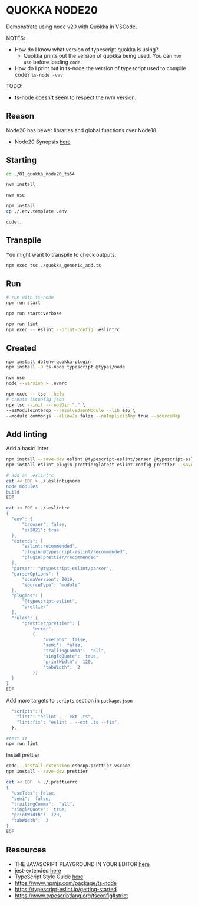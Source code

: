 # QUOKKA NODE20

Demonstrate using node v20 with Quokka in VSCode.

NOTES:

-   How do I know what version of typescript quokka is using?
    -   Quokka prints out the version of quokka being used. You can `nvm use` before loading `code`.
-   How do I print out in ts-node the version of typescript used to compile code? `ts-node -vvv`

TODO:

-   ts-node doesn't seem to respect the nvm version.

## Reason

Node20 has newer libraries and global functions over Node18.

-   Node20 Synopsis [here](https://nodejs.org/docs/latest-v20.x/api/synopsis.html)

## Starting

```sh
cd ./01_quokka_node20_ts54

nvm install

nvm use

npm install
cp ./.env.template .env

code .
```

## Transpile

You might want to transpile to check outputs.  

```sh
npm exec tsc ./quokka_generic_add.ts
```

## Run

```sh
# run with ts-node
npm run start

npm run start:verbose

npm run lint
npm exec -- eslint --print-config .eslintrc
```

## Created

```sh
npm install dotenv-quokka-plugin
npm install -D ts-node typescript @types/node

nvm use
node --version > .nvmrc

npm exec -- tsc --help
# create tsconfig.json
npx tsc --init --rootDir "." \
--esModuleInterop --resolveJsonModule --lib es6 \
--module commonjs --allowJs false --noImplicitAny true --sourceMap
```

## Add linting

Add a basic linter

```sh
npm install --save-dev eslint @typescript-eslint/parser @typescript-eslint/eslint-plugin
npm install eslint-plugin-prettier@latest eslint-config-prettier --save-dev

# add an .eslintrc
cat << EOF > ./.eslintignore
node_modules
build
EOF

cat << EOF > ./.eslintrc
{
  "env": {
      "browser": false,
      "es2021": true
  },
  "extends": [
      "eslint:recommended",
      "plugin:@typescript-eslint/recommended",
      "plugin:prettier/recommended"
  ],
  "parser": "@typescript-eslint/parser",
  "parserOptions": {
      "ecmaVersion": 2019,
      "sourceType": "module"
  },
  "plugins": [
      "@typescript-eslint",
      "prettier"
  ],
  "rules": {
      "prettier/prettier": [
          "error",
          {
              "useTabs": false,
              "semi":  false,
              "trailingComma":  "all",
              "singleQuote":  true,
              "printWidth":  120,
              "tabWidth":  2
          }]
  }
}
EOF
```

Add more targets to `scripts` section in `package.json`

```js
  "scripts": {
    "lint": "eslint . --ext .ts",
    "lint:fix": "eslint . --ext .ts --fix",
  },
```

```sh
#test it
npm run lint
```

Install prettier

```sh
code --install-extension esbenp.prettier-vscode
npm install --save-dev prettier

cat << EOF  > ./.prettierrc
{
  "useTabs": false,
  "semi":  false,
  "trailingComma":  "all",
  "singleQuote":  true,
  "printWidth":  120,
  "tabWidth":  2
}
EOF
```

## Resources

-   THE JAVASCRIPT PLAYGROUND IN YOUR EDITOR [here](https://quokkajs.com/)
-   jest-extended [here](https://jest-extended.jestcommunity.dev/docs/)
-   TypeScript Style Guide [here](https://mkosir.github.io/typescript-style-guide/)
-   https://www.npmjs.com/package/ts-node
-   https://typescript-eslint.io/getting-started
-   https://www.typescriptlang.org/tsconfig#strict
